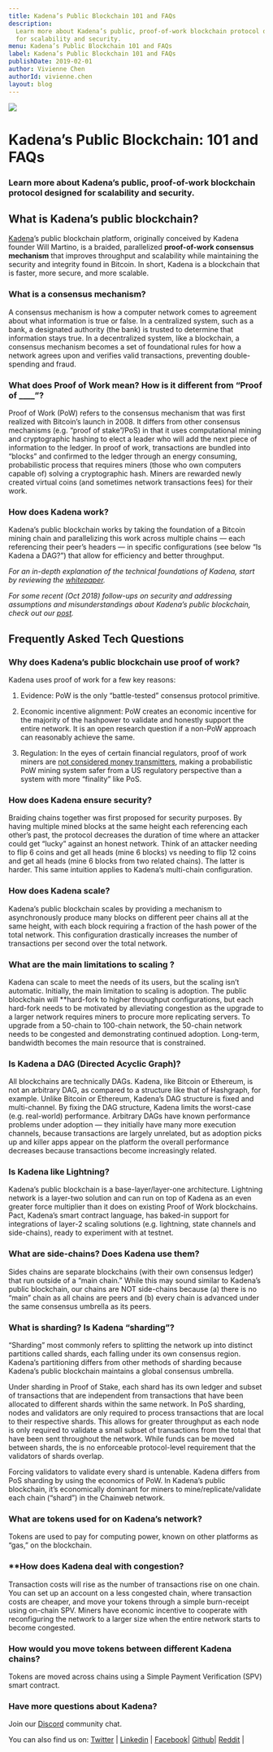 ```yaml
---
title: Kadena’s Public Blockchain 101 and FAQs
description:
  Learn more about Kadena’s public, proof-of-work blockchain protocol designed
  for scalability and security.
menu: Kadena’s Public Blockchain 101 and FAQs
label: Kadena’s Public Blockchain 101 and FAQs
publishDate: 2019-02-01
author: Vivienne Chen
authorId: vivienne.chen
layout: blog
---
```


![](/assets/blog/1_7spjR-a_pYCJmQLt2qEamg.webp)

# Kadena’s Public Blockchain: 101 and FAQs

### Learn more about Kadena’s public, proof-of-work blockchain protocol designed for scalability and security.

## What is Kadena’s public blockchain?

[Kadena](http://kadena.io)’s public blockchain platform, originally conceived by
Kadena founder Will Martino, is a braided, parallelized **proof-of-work
consensus mechanism** that improves throughput and scalability while maintaining
the security and integrity found in Bitcoin. In short, Kadena is a blockchain
that is faster, more secure, and more scalable.

### What is a consensus mechanism?

A consensus mechanism is how a computer network comes to agreement about what
information is true or false. In a centralized system, such as a bank, a
designated authority (the bank) is trusted to determine that information stays
true. In a decentralized system, like a blockchain, a consensus mechanism
becomes a set of foundational rules for how a network agrees upon and verifies
valid transactions, preventing double-spending and fraud.

### What does Proof of Work mean? How is it different from “Proof of \_\_\_\_”?

Proof of Work (PoW) refers to the consensus mechanism that was first realized
with Bitcoin’s launch in 2008. It differs from other consensus mechanisms (e.g.
“proof of stake”/PoS) in that it uses computational mining and cryptographic
hashing to elect a leader who will add the next piece of information to the
ledger. In proof of work, transactions are bundled into “blocks” and confirmed
to the ledger through an energy consuming, probabilistic process that requires
miners (those who own computers capable of) solving a cryptographic hash. Miners
are rewarded newly created virtual coins (and sometimes network transactions
fees) for their work.

### How does Kadena work?

Kadena’s public blockchain works by taking the foundation of a Bitcoin mining
chain and parallelizing this work across multiple chains — each referencing
their peer’s headers — in specific configurations (see below “Is Kadena a DAG?”)
that allow for efficiency and better throughput.

_For an in-depth explanation of the technical foundations of Kadena, start by
reviewing the [whitepaper](https://kadena.io/docs/chainweb-v15.pdf)._

_For some recent (Oct 2018) follow-ups on security and addressing assumptions
and misunderstandings about Kadena’s public blockchain, check out our
[post](/docs/blogchain/2018/security-kadena-chainweb-blockchain-2018-11-01)._

## Frequently Asked Tech Questions

### Why does Kadena’s public blockchain use proof of work?

Kadena uses proof of work for a few key reasons:

1.  Evidence: PoW is the only “battle-tested” consensus protocol primitive.

2.  Economic incentive alignment: PoW creates an economic incentive for the
    majority of the hashpower to validate and honestly support the entire
    network. It is an open research question if a non-PoW approach can
    reasonably achieve the same.

3.  Regulation: In the eyes of certain financial regulators, proof of work
    miners are
    [not considered money transmitters](https://www.fincen.gov/resources/statutes-regulations/administrative-rulings/application-fincens-regulations-virtual-0),
    making a probabilistic PoW mining system safer from a US regulatory
    perspective than a system with more “finality” like PoS.

### How does Kadena ensure security?

Braiding chains together was first proposed for security purposes. By having
multiple mined blocks at the same height each referencing each other’s past, the
protocol decreases the duration of time where an attacker could get “lucky”
against an honest network. Think of an attacker needing to flip 6 coins and get
all heads (mine 6 blocks) vs needing to flip 12 coins and get all heads (mine 6
blocks from two related chains). The latter is harder. This same intuition
applies to Kadena’s multi-chain configuration.

### How does Kadena scale?

Kadena’s public blockchain scales by providing a mechanism to asynchronously
produce many blocks on different peer chains all at the same height, with each
block requiring a fraction of the hash power of the total network. This
configuration drastically increases the number of transactions per second over
the total network.

### What are the main limitations to scaling ?

Kadena can scale to meet the needs of its users, but the scaling isn’t
automatic. Initially, the main limitation to scaling is adoption. The public
blockchain will \*\*hard-fork to higher throughput configurations, but each
hard-fork needs to be motivated by alleviating congestion as the upgrade to a
larger network requires miners to procure more replicating servers. To upgrade
from a 50-chain to 100-chain network, the 50-chain network needs to be congested
and demonstrating continued adoption. Long-term, bandwidth becomes the main
resource that is constrained.

### Is Kadena a DAG (Directed Acyclic Graph)?

All blockchains are technically DAGs. Kadena, like Bitcoin or Ethereum, is not
an arbitrary DAG, as compared to a structure like that of Hashgraph, for
example. Unlike Bitcoin or Ethereum, Kadena’s DAG structure is fixed and
multi-channel. By fixing the DAG structure, Kadena limits the worst-case (e.g.
real-world) performance. Arbitrary DAGs have known performance problems under
adoption — they initially have many more execution channels, because
transactions are largely unrelated, but as adoption picks up and killer apps
appear on the platform the overall performance decreases because transactions
become increasingly related.

### Is Kadena like Lightning?

Kadena’s public blockchain is a base-layer/layer-one architecture. Lightning
network is a layer-two solution and can run on top of Kadena as an even greater
force multiplier than it does on existing Proof of Work blockchains. Pact,
Kadena’s smart contract language, has baked-in support for integrations of
layer-2 scaling solutions (e.g. lightning, state channels and side-chains),
ready to experiment with at testnet.

### What are side-chains? Does Kadena use them?

Sides chains are separate blockchains (with their own consensus ledger) that run
outside of a “main chain.” While this may sound similar to Kadena’s public
blockchain, our chains are NOT side-chains because (a) there is no “main” chain
as all chains are peers and (b) every chain is advanced under the same consensus
umbrella as its peers.

### What is sharding? Is Kadena “sharding”?

“Sharding” most commonly refers to splitting the network up into distinct
partitions called shards, each falling under its own consensus region. Kadena’s
partitioning differs from other methods of sharding because Kadena’s public
blockchain maintains a global consensus umbrella.

Under sharding in Proof of Stake, each shard has its own ledger and subset of
transactions that are independent from transactions that have been allocated to
different shards within the same network. In PoS sharding, nodes and validators
are only required to process transactions that are local to their respective
shards. This allows for greater throughput as each node is only required to
validate a small subset of transactions from the total that have been sent
throughout the network. While funds can be moved between shards, the is no
enforceable protocol-level requirement that the validators of shards overlap.

Forcing validators to validate every shard is untenable. Kadena differs from PoS
sharding by using the economics of PoW. In Kadena’s public blockchain, it’s
economically dominant for miners to mine/replicate/validate each chain (“shard”)
in the Chainweb network.

### What are tokens used for on Kadena’s network?

Tokens are used to pay for computing power, known on other platforms as “gas,”
on the blockchain.

### \*\*How does Kadena deal with congestion?

Transaction costs will rise as the number of transactions rise on one chain. You
can set up an account on a less congested chain, where transaction costs are
cheaper, and move your tokens through a simple burn-receipt using on-chain SPV.
Miners have economic incentive to cooperate with reconfiguring the network to a
larger size when the entire network starts to become congested.

### How would you move tokens between different Kadena chains?

Tokens are moved across chains using a Simple Payment Verification (SPV) smart
contract.

### Have more questions about Kadena?

Join our [Discord](https://discordapp.com/invite/bsUcWmX) community chat.

You can also find us on: [Twitter](http://twitter.com/kadena_io) |
[Linkedin](https://www.linkedin.com/company/kadena-llc/) |
[Facebook](https://www.facebook.com/pg/Kadena-194125367992879)|
[Github](https://github.com/kadena-io)| [Reddit](http://reddit.com/r/kadena) |
